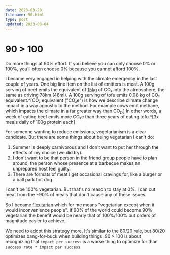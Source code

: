 ```yaml
---
date: 2023-03-28
filename: 90.html
type: post
updated: 2023-08-04
---
```


# 90 > 100

Do more things at 90% effort. If you believe you can only choose 0% or 100%, you’ll
often choose 0% because you cannot afford 100%.

I became very engaged in helping with the climate emergency in the last couple of years. One big line item on the list of emitters is meat. A 100g serving of beef emits the equivalent of [15kg](https://www.co2everything.com/co2e-of/beef) of CO₂ into the atmosphere, the same as driving 78km (48mi). A 100g serving of tofu emits 0.08 kg of CO₂ equivalent.^[CO₂ equivalent ("CO₂e") is how we describe climate change impact in a way agnostic to the method. For example cows emit methane, which impacts the climate in a far greater way than CO₂.] In other words, a week of eating beef emits more CO₂e than three years of eating tofu.^[3x meals daily of 100g protein each]

For someone wanting to reduce emissions, vegetarianism is a clear candidate. But there are some things about being vegetarian I can't do:

1. Summer is deeply carnivorous and I don't want to put her through the effects of my choice (we did try).
2. I don't want to be that person in the friend group people have to plan around, the person whose presence at a barbecue makes an unprepared host feel guilty.
3. There are formats of meat I get occasional cravings for, like a burger or a ball park hot dog.

I can't be 100% vegetarian. But that's no reason to stay at 0%. I can cut meat from the ~90% of meals that don't cause any of these issues.

So I became [flexitarian](https://en.wikipedia.org/wiki/Flexitarianism) which for me means "vegetarian except when it would inconvenience people". If 90% of the world could become 90% vegetarian the benefit would be nearly that of 100%/100% but orders of magnitude easier to achieve.

We need to adopt this strategy more. It's similar to the [80/20 rule](https://en.wikipedia.org/80-20_rule), but 80/20 optimizes bang-for-buck when building things. 90 > 100 is about recognizing that `impact per success` is a worse thing to optimize for than `success rate * impact per success`.

